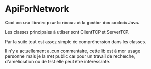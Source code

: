 # ApiForNetwork

Ceci est une libraire pour le réseau et la gestion des sockets Java.

Les classes principales à utliser sont ClientTCP et ServerTCP.

Par la suite tout est assez simple de compréhension dans les classes.

Il n'y a actuellement aucun commentaire, cette lib est à mon usage personnel mais je la met public car pour un travail de recherche, d'amélioration ou de test elle peut être intéressante.
